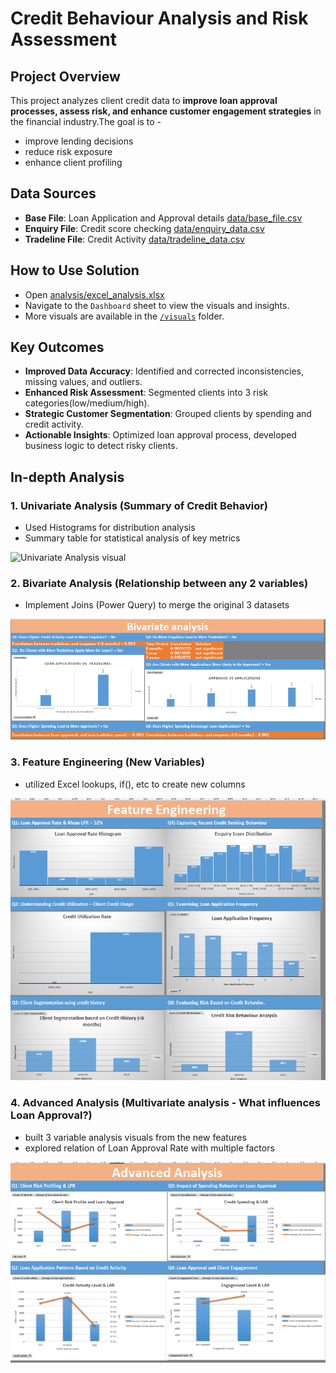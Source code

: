 # Credit Behaviour Analysis and Risk Assessment

## Project Overview

This project analyzes client credit data to **improve loan approval processes, assess risk, and enhance customer engagement strategies** in the financial industry.The goal is to - 

- improve lending decisions
- reduce risk exposure
- enhance client profiling

## Data Sources

- **Base File**: Loan Application and Approval details [data/base_file.csv](data/base_file.csv)
- **Enquiry File**: Credit score checking [data/enquiry_data.csv](data/enquiry_data.csv)
- **Tradeline File**: Credit Activity [data/tradeline_data.csv](data/tradeline_data.csv)

## How to Use Solution

- Open [analysis/excel_analysis.xlsx](analysis/excel_analysis.xlsx)
- Navigate to the `Dashboard` sheet to view the visuals and insights.
- More visuals are available in the [`/visuals`](./visuals) folder. 

## Key Outcomes  
- **Improved Data Accuracy**: Identified and corrected inconsistencies, missing values, and outliers.  
- **Enhanced Risk Assessment**: Segmented clients into 3 risk categories(low/medium/high).  
- **Strategic Customer Segmentation**: Grouped clients by spending and credit activity.  
- **Actionable Insights**: Optimized loan approval process, developed business logic to detect risky clients. 

## In-depth Analysis

### 1. Univariate Analysis (Summary of Credit Behavior)
- Used Histograms for distribution analysis
- Summary table for statistical analysis of key metrics

![Univariate Analysis visual](visuals/UnivariateAnalysis.png.png)

### 2. Bivariate Analysis (Relationship between any 2 variables)
- Implement Joins (Power Query) to merge the original 3 datasets

![Bivariate Analysis visual](visuals/BivariateAnalysis.png)

### 3. Feature Engineering (New Variables)
- utilized Excel lookups, if(), etc to create new columns

![Feature Engg visual](visuals/FeatureEngg.png)

### 4. Advanced Analysis (Multivariate analysis - What influences Loan Approval?)
- built 3 variable analysis visuals from the new features
- explored relation of Loan Approval Rate with multiple factors

![Adv analysis visual](visuals/AdvancedAnalysis.png)

